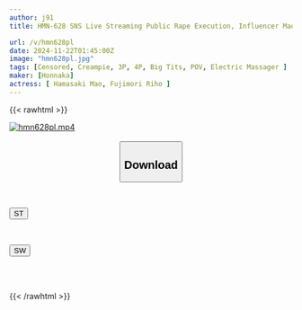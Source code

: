 ```yaml
---
author: j91
title: HMN-628 SNS Live Streaming Public Rape Execution, Influencer Mao's Revenge, She Forced The Woman Who Bullied Her In School Days To Have Sex With Her, Impregnated Her, And Gang-raped Her, Making Her See Hell By Livestreaming Her Indecent Act── Fujimori Riho Hamasaki Mao

url: /v/hmn628pl
date: 2024-11-22T01:45:00Z
image: "hmn628pl.jpg"
tags: [Censored, Creampie, 3P, 4P, Big Tits, POV, Electric Massager	]
maker: [Honnaka]
actress: [ Hamasaki Mao, Fujimori Riho ]
---
```



{{< rawhtml >}}

<div class="video" data-videoid="xgPxDZMmR4Ck2k7">
    <a href="javascript:;">
        <img src="/v/hmn628pl/hmn628pl.jpg" width="WIDTH" height="HEIGHT" alt="hmn628pl.mp4" loading="lazy">
    </a>
</div>

<script type="text/javascript" src="https://j91.asia/asset/on-demand-st.js"></script>

<br>
  <link rel="stylesheet" href="https://j91.asia/asset/bs5.css">
  
  <center>
  <button class="btn btn-primary" type="button" data-bs-toggle="collapse" data-bs-target=".multi-collapse" aria-expanded="false" aria-controls="multiCollapseExample1 multiCollapseExample2"><h2>Download</h2></button></center>
</p>
<div class="row">
  <div class="col">
    <div class="collapse multi-collapse" id="multiCollapseExample1">
      <div class="card card-body">
	      	      <br>
<div class="buttons">  
<p><a href="/v/hmn628pl/st.html" target="_blank"><button class="btn-hover color-3"><i class="fa fa-download"></i> ST</button></a></p></div>
    </div>
  </div>
</div>
  <div class="col">
    <div class="collapse multi-collapse" id="multiCollapseExample2">
      <div class="card card-body">
	      <br>
<div class="buttons">
<p><a href="/v/hmn628pl/sw.html" target="_blank"><button class="btn-hover color-2"><i class="fa fa-download"></i> SW</button></a></p></div>
<br><br>
      </div>
    </div>
  </div>
</div>

{{< /rawhtml >}}